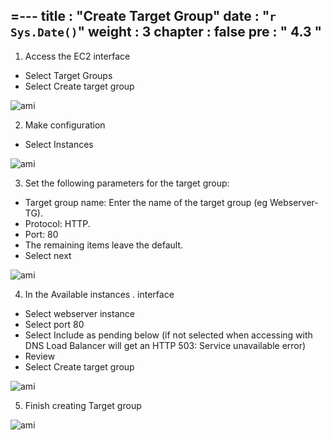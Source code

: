 =---
title : "Create Target Group"
date : "`r Sys.Date()`"
weight : 3
chapter : false
pre : " <b> 4.3 </b> "
---


1. Access the EC2 interface
- Select Target Groups
- Select Create target group

![ami](/images/createautoscaling/target-group-setup-01.png?featherlight=false&width=90pc)

2. Make configuration
- Select Instances

![ami](/images/createautoscaling/target-group-setup-02.png?featherlight=false&width=90pc)

3. Set the following parameters for the target group:
- Target group name: Enter the name of the target group (eg Webserver-TG).
- Protocol: HTTP.
- Port: 80
- The remaining items leave the default.
- Select next

![ami](/images/createautoscaling/target-group-setup-03.png?featherlight=false&width=90pc)

4. In the Available instances . interface
- Select webserver instance
- Select port 80
- Select Include as pending below (if not selected when accessing with DNS Load Balancer will get an HTTP 503: Service unavailable error)
-	Review
- Select Create target group

![ami](/images/createautoscaling/target-group-setup-04.png?featherlight=false&width=90pc)

5. Finish creating Target group

![ami](/images/createautoscaling/target-group-setup-05.png?featherlight=false&width=90pc)